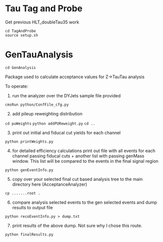 # Tau Tag and Probe
Get previous HLT_doubleTau35 work

```
cd TagAndProbe
source setup.sh
```


# GenTauAnalysis

`cd GenAnalysis`

Package used to calculate acceptance values for Z->TauTau analysis

To operate:
1. run the analyzer over the DYJets sample file provided

`cmsRun python/ConfFile_cfg.py`

2. add pileup reweighting distribution

`cd puWeights`
`python addPUReweight.py`
`cd ..`

3. print out initial and fiducal cut yields for each channel

`python printWeights.py`

4. for detailed efficiency calculations print out file with all events for each channel passing fiducal cuts + another list with passing genMass window.  This list will be compared to the events in the final signal region

`python genEventInfo.py`

5. copy over your selected final cut based analysis tree to the main directory here (AcceptanceAnalyzer)

`cp .......root .`

6. compare analysis selected events to the gen selected events and dump results to output file

`python recoEventInfo.py > dump.txt`

7. print results of the above dump.  Not sure why I chose this route.

`python finalResults.py`
